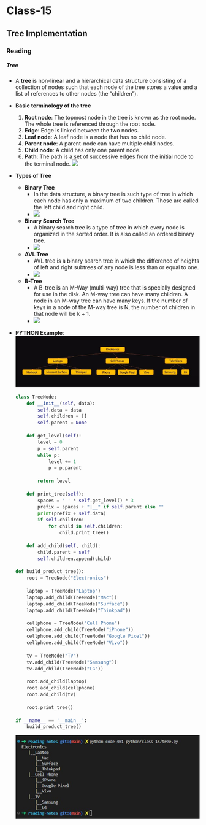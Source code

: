 # Class-15
## Tree Implementation
### Reading
##### Tree
- A **tree** is non-linear and a hierarchical data structure consisting of a collection of nodes such that each node of the tree stores a value and a list of references to other nodes (the “children”).
- **Basic terminology of the tree**
    1. **Root node**: The topmost node in the tree is known as the root node. The whole tree is referenced through the root node.
    2. **Edge**: Edge is linked between the two nodes.
    3. **Leaf node**: A leaf node is a node that has no child node.
    4. **Parent node**: A parent-node can have multiple child nodes.
    5. **Child node**: A child has only one parent node.
    6. **Path**: The path is a set of successive edges from the initial node to the terminal node.
    ![](https://encrypted-tbn0.gstatic.com/images?q=tbn:ANd9GcQc6ktk05ovh2Tg3fuQXXoD7YjvKl3GGylUPQ&usqp=CAU)
- **Types of Tree**
    - **Binary Tree**
        - In the data structure, a binary tree is such type of tree in which each node has only a maximum of two children. Those are called the left child and right child.
        - ![](https://www.tutorialandexample.com/wp-content/uploads/2020/10/image-69.png)
    - **Binary Search Tree**
        - A binary search tree is a type of tree in which every node is organized in the sorted order. It is also called an ordered binary tree.
        - ![](https://www.tutorialandexample.com/wp-content/uploads/2020/10/image-70.png)
    - **AVL Tree**
        - AVL tree is a binary search tree in which the difference of heights of left and right subtrees of any node is less than or equal to one.
        - ![](https://www.tutorialandexample.com/wp-content/uploads/2020/10/image-72.png)
    - **B-Tree** 
        - A B-tree is an M-Way (multi-way) tree that is specially designed for use in the disk. An M-way tree can have many children. A node in an M-way tree can have many keys. If the number of keys in a node of the M-way tree is N,  the number of children in that node will be k + 1.
        - ![](https://www.tutorialandexample.com/wp-content/uploads/2020/10/image-71.png)

- **PYTHON Example**:
    ![tree example](tree.jpg)
    ```python 
    class TreeNode:
        def __init__(self, data):
            self.data = data
            self.children = []
            self.parent = None

        def get_level(self):
            level = 0
            p = self.parent
            while p:
                level += 1
                p = p.parent

            return level

        def print_tree(self):
            spaces = ' ' * self.get_level() * 3
            prefix = spaces + "|__" if self.parent else ""
            print(prefix + self.data)
            if self.children:
                for child in self.children:
                    child.print_tree()

        def add_child(self, child):
            child.parent = self
            self.children.append(child)

    def build_product_tree():
        root = TreeNode("Electronics")

        laptop = TreeNode("Laptop")
        laptop.add_child(TreeNode("Mac"))
        laptop.add_child(TreeNode("Surface"))
        laptop.add_child(TreeNode("Thinkpad"))

        cellphone = TreeNode("Cell Phone")
        cellphone.add_child(TreeNode("iPhone"))
        cellphone.add_child(TreeNode("Google Pixel"))
        cellphone.add_child(TreeNode("Vivo"))

        tv = TreeNode("TV")
        tv.add_child(TreeNode("Samsung"))
        tv.add_child(TreeNode("LG"))

        root.add_child(laptop)
        root.add_child(cellphone)
        root.add_child(tv)

        root.print_tree()

    if __name__ == '__main__':
        build_product_tree()
    ```
    ![tree structure](tree_output.jpg)